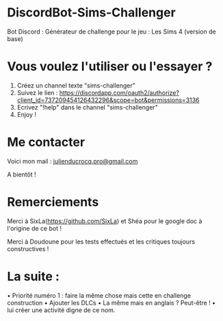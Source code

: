 # DiscordBot-Sims-Challenger
Bot Discord : Générateur de challenge pour le jeu : Les Sims 4 (version de base)

# Vous voulez l'utiliser ou l'essayer ?
1. Créez un channel texte "sims-challenger"
2. Suivez le lien : https://discordapp.com/oauth2/authorize?client_id=737209454126432296&scope=bot&permissions=3136
3. Ecrivez "!help" dans le channel "sims-challenger"
4. Enjoy !

# Me contacter
Voici mon mail : julienducrocq.pro@gmail.com

A bientôt !

# Remerciements

Merci à SixLa(https://github.com/SixLa) et Shéa pour le google doc à l'origine de ce bot !

Merci à Doudoune pour les tests effectués et les critiques toujours constructives !

# La suite :
  • Priorité numéro 1 : faire la même chose mais cette en challenge construction
  • Ajouter les DLCs
  • La même mais en anglais ? Peut-être !
  • lui créer une activité digne de ce nom.
